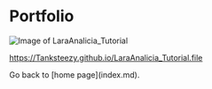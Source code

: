 # Portfolio
![Image of LaraAnalicia_Tutorial](https://Tanksteezy.github.io/LaraAnalicia_Tutorial.PNG)

https://Tanksteezy.github.io/LaraAnalicia_Tutorial.file

<p> Go back to [home page](index.md). 
